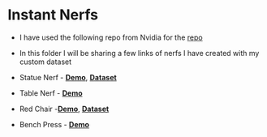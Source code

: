 # Instant Nerfs

* I have used the following repo from Nvidia for the [repo](https://github.com/NVlabs/instant-ngp)

* In this folder I will be sharing a few links of nerfs I have created with my custom dataset

* Statue Nerf - **[Demo](https://www.linkedin.com/posts/pavan-kumar-reddy-kunchala_instantngp-nvidia-ai-activity-6923367465410334720-6c1H?utm_source=linkedin_share&utm_medium=member_desktop_web)**, **[Dataset](https://drive.google.com/file/d/13mSKSRCVKXsvCxsemSZjB4jk8W06mKa0/view?usp=sharing)**

* Table Nerf - **[Demo](https://www.linkedin.com/posts/pavan-kumar-reddy-kunchala_instantnerf-nvidia-ai-activity-6925130304340836352-wKOU?utm_source=linkedin_share&utm_medium=member_desktop_web)** 

* Red Chair -**[Demo](https://www.linkedin.com/posts/pavan-kumar-reddy-kunchala_nvidia-ai-artificialintelligence-activity-6924625475570991104-l3h1?utm_source=linkedin_share&utm_medium=member_desktop_web)**, **[Dataset](https://drive.google.com/file/d/1fQeZ2fNt6TpdZJdpMfu29620ct5bP4wE/view?usp=sharing)**


* Bench Press - [**Demo**](https://www.linkedin.com/posts/pavan-kumar-reddy-kunchala_instantnerfs-nvidia-ai-activity-6926232356726992896-oCc5?utm_source=linkedin_share&utm_medium=member_desktop_web)

